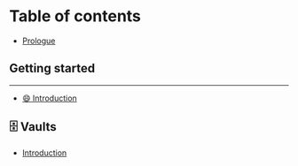 # Table of contents

* [Prologue](README.md)

## Getting started

***

* [😄 Introduction](<README (1).md>)

## 🗄 Vaults

* [Introduction](vaults/introduction.md)
